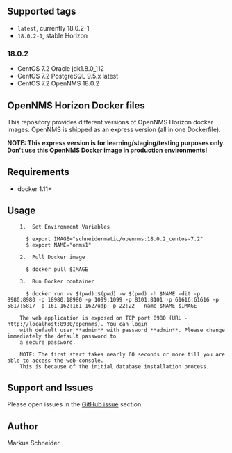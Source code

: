 
## Supported tags

* `latest`, currently 18.0.2-1 
* `18.0.2-1`, stable Horizon

### 18.0.2

* CentOS 7.2 Oracle jdk1.8.0_112
* CentOS 7.2 PostgreSQL 9.5.x latest
* CentOS 7.2 OpenNMS 18.0.2

## OpenNMS Horizon Docker files

This repository provides different versions of OpenNMS Horizon docker images.
OpenNMS is shipped as an express version (all in one Dockerfile). 

**NOTE: This express version is for learning/staging/testing purposes only.** 
**Don't use this OpenNMS Docker image in production environments!**

## Requirements

* docker 1.11+

## Usage

```
    1.  Set Environment Variables

      $ export IMAGE="schneidermatic/opennms:18.0.2_centos-7.2"
      $ export NAME="onms1"

    2.  Pull Docker image  

      $ docker pull $IMAGE

    3.  Run Docker container

      $ docker run -v $(pwd):$(pwd) -w $(pwd) -h $NAME -dit -p 8980:8980 -p 18980:18980 -p 1099:1099 -p 8101:8101 -p 61616:61616 -p 5817:5817 -p 161-162:161-162/udp -p 22:22 --name $NAME $IMAGE

    The web application is exposed on TCP port 8980 (URL - http://localhost:8980/opennms). You can login
    with default user **admin** with password **admin**. Please change immediately the default password to
    a secure password.

    NOTE: The first start takes nearly 60 seconds or more till you are able to access the web-console. 
    This is because of the initial database installation process.
```

## Support and Issues

Please open issues in the [GitHub issue](https://github.com/schneidermatic/opennms-dockerfiles/issues) section.

## Author
Markus Schneider
